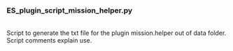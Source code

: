 ### ES_plugin_script_mission_helper.py<br>
<br>
Script to generate the txt file for the plugin mission.helper out of data folder.<br>
Script comments explain use.<br>
